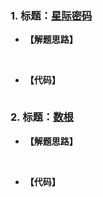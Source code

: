 ### 1. 标题：[星际密码](https://www.nowcoder.com/questionTerminal/34f17d5f2a8240bea661a23ec095a062)
- **【解题思路】**<br>

&#160; &#160; &#160; &#160; 

- **【代码】**
``` c ++

```

### 2. 标题：[数根](https://www.nowcoder.com/questionTerminal/e2422543519249f292d8435394ab82fe)
- **【解题思路】**<br>

&#160; &#160; &#160; &#160; 

- **【代码】**
``` c ++

```
